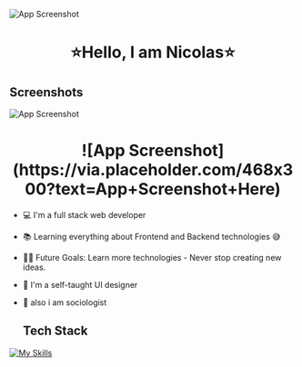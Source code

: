 ![App Screenshot](https://via.placeholder.com/468x300?text=App+Screenshot+Here)


<h1 align="center">⭐Hello, I am Nicolas⭐</h1>

## Screenshots

![App Screenshot](https://via.placeholder.com/468x300?text=App+Screenshot+Here)

<h1 align="center">![App Screenshot](https://via.placeholder.com/468x300?text=App+Screenshot+Here) </h1>

- 💻 I'm a full stack web developer
- 📚 Learning everything about Frontend and Backend technologies 😅
- 💪🏼 Future Goals: Learn more technologies - Never stop creating new ideas.
- 🎨 I'm a self-taught UI designer
- 👀 also i am sociologist
 
  ## Tech Stack
[![My Skills](https://skillicons.dev/icons?i=js,html,css,react,firebase,mongodb,git,github,postman,vite,nodejs)](https://skillicons.dev)


